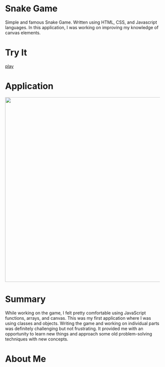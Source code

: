# Snake Game
Simple and famous Snake Game. Written using HTML, CSS, and Javascript languages. In this application, I was working on improving my knowledge of canvas elements.

# Try It 
[play](https://jumba23.github.io/Snake-Game/)

# Application 
<p align="center">
  <img 
    width="600"
    height="600"
    src="https://user-images.githubusercontent.com/80366503/118738357-ba960400-b7fb-11eb-9047-3daa61e1d48d.PNG"
  >
</p>

# Summary 
While working on the game, I felt pretty comfortable using JavaScript functions, arrays, and canvas. This was my first application where I was using classes and objects. Writing the game and working on individual parts was definitely challenging but not frustrating. It provided me with an opportunity to learn new things and approach some old problem-solving techniques with new concepts.

# About Me